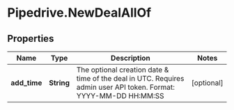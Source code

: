 # Pipedrive.NewDealAllOf

## Properties

Name | Type | Description | Notes
------------ | ------------- | ------------- | -------------
**add_time** | **String** | The optional creation date &amp; time of the deal in UTC. Requires admin user API token. Format: YYYY-MM-DD HH:MM:SS | [optional] 


